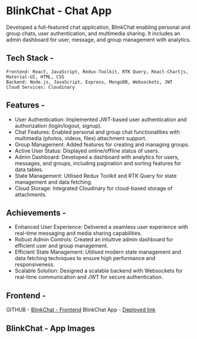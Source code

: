 # BlinkChat - Chat App

Developed a full-featured chat application, BlinkChat enabling personal and group chats, user authentication, and multimedia sharing. It includes an admin dashboard for user, message, and group management with analytics.

## Tech Stack -    
    Frontend: React, JavaScript, Redux-Toolkit, RTK Query, React-Chartjs, Material-UI, HTML, CSS
    Backend: Node.js, JavaScript, Express, MongoDB, Websockets, JWT
    Cloud Services: Cloudinary


## Features -

- User Authentication: Implemented JWT-based user authentication and authorization (login/logout, signup).
- Chat Features: Enabled personal and group chat functionalities with multimedia (photos, videos, files) attachment support.
- Group Management: Added features for creating and managing groups.
- Active User Status: Displayed online/offline status of users.
- Admin Dashboard: Developed a dashboard with analytics for users, messages, and groups, including pagination and sorting features for data tables.
- State Management: Utilised Redux Toolkit and RTK Query for state management and data fetching.
- Cloud Storage: Integrated Cloudinary for cloud-based storage of attachments.


## Achievements - 

- Enhanced User Experience: Delivered a seamless user experience with real-time messaging and media sharing capabilities.
- Robust Admin Controls: Created an intuitive admin dashboard for efficient user and group management.
- Efficient State Management: Utilised modern state management and data fetching techniques to ensure high performance and responsiveness.
- Scalable Solution: Designed a scalable backend with Websockets for real-time communication and JWT for secure authentication.


## Frontend - 
GITHUB - [BlinkChat - Frontend](https://github.com/Prafful33Tak/blinkchat-frontend)
BlinkChat App - [Deployed link](https://blinkchat-frontend.vercel.app/)

## BlinkChat - App Images

